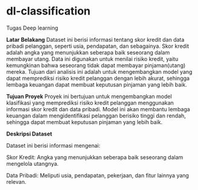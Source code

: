 # dl-classification
Tugas Deep learning


**Latar Belakang**
Dataset ini berisi informasi tentang skor kredit dan data pribadi pelanggan, seperti usia, pendapatan, dan sebagainya. Skor kredit adalah angka yang menunjukkan seberapa baik seseorang dalam membayar utang. Data ini digunakan untuk menilai risiko kredit, yaitu kemungkinan bahwa seseorang tidak dapat membayar pinjaman(utang) mereka. Tujuan dari analisis ini adalah untuk mengembangkan model yang dapat memprediksi risiko kredit pelanggan dengan lebih akurat, sehingga lembaga keuangan dapat membuat keputusan pinjaman yang lebih baik.

**Tujuan Proyek**
Proyek ini bertujuan untuk mengembangkan model klasifikasi yang memprediksi risiko kredit pelanggan menggunakan informasi skor kredit dan data pribadi. Model ini akan membantu lembaga keuangan dalam mengidentifikasi pelanggan berisiko tinggi dan rendah, sehingga dapat membuat keputusan pinjaman yang lebih baik.

**Deskripsi Dataset**

Dataset ini berisi informasi mengenai:

Skor Kredit: Angka yang menunjukkan seberapa baik seseorang dalam mengelola utangnya.

Data Pribadi: Meliputi usia, pendapatan, pekerjaan, dan fitur lainnya yang relevan.
